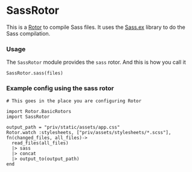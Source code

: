 # SassRotor

This is a [Rotor](https://github.com/HashNuke/rotor) to compile Sass files. It uses the [Sass.ex](https://github.com/danielfarrell/sass.ex) library to do the Sass compilation.

### Usage


The `SassRotor` module provides the `sass` rotor. And this is how you call it

```
SassRotor.sass(files)
```

### Example config using the sass rotor

```
# This goes in the place you are configuring Rotor

import Rotor.BasicRotors
import SassRotor

output_path = "priv/static/assets/app.css"
Rotor.watch :stylesheets, ["priv/assets/stylesheets/*.scss"], fn(changed_files, all_files)->
  read_files(all_files)
  |> sass
  |> concat
  |> output_to(output_path)
end
```
